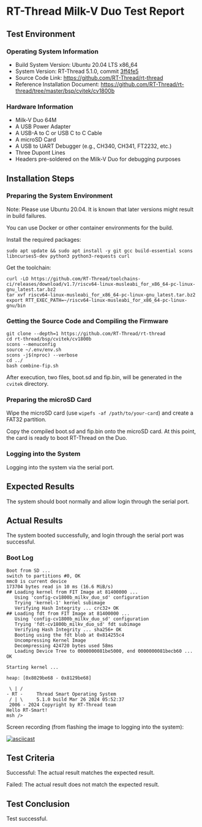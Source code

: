 # RT-Thread Milk-V Duo Test Report

## Test Environment

### Operating System Information

- Build System Version: Ubuntu 20.04 LTS x86_64
- System Version: RT-Thread 5.1.0, commit [3ff4fe5](https://github.com/RT-Thread/rt-thread/commit/3ff4fe5395516eb734b2cead9cc50f35e54f6511)
- Source Code Link: https://github.com/RT-Thread/rt-thread
- Reference Installation Document: https://github.com/RT-Thread/rt-thread/tree/master/bsp/cvitek/cv1800b

### Hardware Information

- Milk-V Duo 64M
- A USB Power Adapter
- A USB-A to C or USB C to C Cable
- A microSD Card
- A USB to UART Debugger (e.g., CH340, CH341, FT2232, etc.)
- Three Dupont Lines
- Headers pre-soldered on the Milk-V Duo for debugging purposes

## Installation Steps

### Preparing the System Environment

Note: Please use Ubuntu 20.04. It is known that later versions might result in build failures.

You can use Docker or other container environments for the build.

Install the required packages:

```shell
sudo apt update && sudo apt install -y git gcc build-essential scons libncurses5-dev python3 python3-requests curl
```

Get the toolchain:

```shell
curl -LO https://github.com/RT-Thread/toolchains-ci/releases/download/v1.7/riscv64-linux-musleabi_for_x86_64-pc-linux-gnu_latest.tar.bz2
tar xvf riscv64-linux-musleabi_for_x86_64-pc-linux-gnu_latest.tar.bz2
export RTT_EXEC_PATH=~/riscv64-linux-musleabi_for_x86_64-pc-linux-gnu/bin
```

### Getting the Source Code and Compiling the Firmware

```shell
git clone --depth=1 https://github.com/RT-Thread/rt-thread
cd rt-thread/bsp/cvitek/cv1800b
scons --menuconfig
source ~/.env/env.sh
scons -j$(nproc) --verbose
cd ../
bash combine-fip.sh
```

After execution, two files, boot.sd and fip.bin, will be generated in the `cvitek` directory.

### Preparing the microSD Card

Wipe the microSD card (use `wipefs -af /path/to/your-card`) and create a FAT32 partition.

Copy the compiled boot.sd and fip.bin onto the microSD card. At this point, the card is ready to boot RT-Thread on the Duo.

### Logging into the System

Logging into the system via the serial port.

## Expected Results

The system should boot normally and allow login through the serial port.

## Actual Results

The system booted successfully, and login through the serial port was successful.

### Boot Log

```log
Boot from SD ...                                                                                                                    
switch to partitions #0, OK                                                                                                         
mmc0 is current device                                                                                                              
173704 bytes read in 10 ms (16.6 MiB/s)                                                                                             
## Loading kernel from FIT Image at 81400000 ...                                                                                    
   Using 'config-cv1800b_milkv_duo_sd' configuration                                                                                
   Trying 'kernel-1' kernel subimage                                                                                                
   Verifying Hash Integrity ... crc32+ OK                                                                                           
## Loading fdt from FIT Image at 81400000 ...                                                                                       
   Using 'config-cv1800b_milkv_duo_sd' configuration                                                                                
   Trying 'fdt-cv1800b_milkv_duo_sd' fdt subimage                                                                                   
   Verifying Hash Integrity ... sha256+ OK                                                                                          
   Booting using the fdt blob at 0x814255c4                                                                                         
   Uncompressing Kernel Image                                                                                                       
   Decompressing 424720 bytes used 58ms                                                                                             
   Loading Device Tree to 0000000081be5000, end 0000000081becb60 ... OK                                                             
                                                                                                                                    
Starting kernel ...                                                                                                                 
                                                                                                                                    
heap: [0x8029be68 - 0x8129be68]                                                                                                     
                                                                                                                                    
 \ | /                                                                                                                              
- RT -     Thread Smart Operating System                                                                                            
 / | \     5.1.0 build Mar 26 2024 05:52:37                                                                                         
 2006 - 2024 Copyright by RT-Thread team                                                                                            
Hello RT-Smart!                                                                                                                     
msh />  
```

Screen recording (from flashing the image to logging into the system):

[![asciicast](https://asciinema.org/a/gbDJeUr3mdHNxd3mXev7UpBGl.svg)](https://asciinema.org/a/gbDJeUr3mdHNxd3mXev7UpBGl)

## Test Criteria

Successful: The actual result matches the expected result.

Failed: The actual result does not match the expected result.

## Test Conclusion

Test successful.
